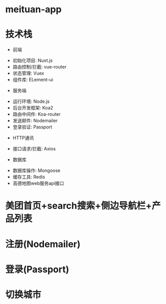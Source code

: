 # meituan-app
# 技术栈
- 前端
 + 初始化项目: Nuxt.js
 + 路由控制/拦截: vue-router
 + 状态管理: Vuex
 + 组件库: ELement-ui
- 服务端
 + 运行环境: Node.js
 + 后台开发框架: Koa2
 + 路由中间件: Koa-router
 + 发送邮件: Nodemailer
 + 登录验证: Passport
- HTTP通讯
 + 接口请求/拦截: Axios
- 数据库
 + 数据库操作: Mongoose
 + 缓存工具: Redis
 + 高德地图web服务api接口

 # 美团首页+search搜索+侧边导航栏+产品列表
 # 注册(Nodemailer)
 # 登录(Passport)
 # 切换城市
